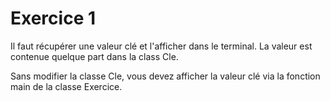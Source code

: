 # Exercice 1

Il faut récupérer une valeur clé et l'afficher dans le terminal.
La valeur est contenue quelque part dans la class Cle.

Sans modifier la classe Cle, vous devez afficher la valeur clé via la fonction main de la classe Exercice.